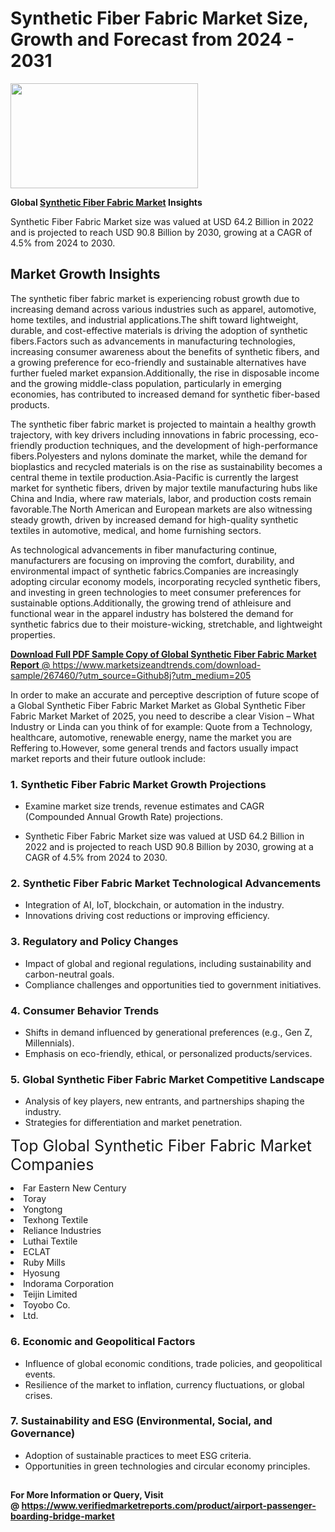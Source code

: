 <H1>Synthetic Fiber Fabric Market Size, Growth and Forecast from 2024 - 2031</H1><img class="aligncenter size-medium wp-image-584254" src="https://thirdeyenews.in/wp-content/uploads/2024/09/Global-Market-Research-300x168.jpeg" alt="" width="300" height="168" /><p><strong>Global&nbsp;<a href="https://www.marketsizeandtrends.com/download-sample/267460/?utm_source=Github8j?utm_medium=205">Synthetic Fiber Fabric Market</a> Insights</strong></p><p>Synthetic Fiber Fabric Market size was valued at USD 64.2 Billion in 2022 and is projected to reach USD 90.8 Billion by 2030, growing at a CAGR of 4.5% from 2024 to 2030.</p><p><h2>Market Growth Insights</h2> <p>The synthetic fiber fabric market is experiencing robust growth due to increasing demand across various industries such as apparel, automotive, home textiles, and industrial applications.The shift toward lightweight, durable, and cost-effective materials is driving the adoption of synthetic fibers.Factors such as advancements in manufacturing technologies, increasing consumer awareness about the benefits of synthetic fibers, and a growing preference for eco-friendly and sustainable alternatives have further fueled market expansion.Additionally, the rise in disposable income and the growing middle-class population, particularly in emerging economies, has contributed to increased demand for synthetic fiber-based products.</p> <p><a href="download-sample-link"></a></p> <p>The synthetic fiber fabric market is projected to maintain a healthy growth trajectory, with key drivers including innovations in fabric processing, eco-friendly production techniques, and the development of high-performance fibers.Polyesters and nylons dominate the market, while the demand for bioplastics and recycled materials is on the rise as sustainability becomes a central theme in textile production.Asia-Pacific is currently the largest market for synthetic fibers, driven by major textile manufacturing hubs like China and India, where raw materials, labor, and production costs remain favorable.The North American and European markets are also witnessing steady growth, driven by increased demand for high-quality synthetic textiles in automotive, medical, and home furnishing sectors.</p> <p>As technological advancements in fiber manufacturing continue, manufacturers are focusing on improving the comfort, durability, and environmental impact of synthetic fabrics.Companies are increasingly adopting circular economy models, incorporating recycled synthetic fibers, and investing in green technologies to meet consumer preferences for sustainable options.Additionally, the growing trend of athleisure and functional wear in the apparel industry has bolstered the demand for synthetic fabrics due to their moisture-wicking, stretchable, and lightweight properties.</p> <p><a href="get-more-link"></p><p><span class=""><strong>Download Full PDF Sample Copy of Global Synthetic Fiber Fabric Market Report</strong> @ <a href="https://www.marketsizeandtrends.com/download-sample/267460/?utm_source=Github8j?utm_medium=205" target="_blank">https://www.marketsizeandtrends.com/download-sample/267460/?utm_source=Github8j?utm_medium=205</a></span></p><p>In order to make an accurate and perceptive description of future scope of a Global&nbsp;Synthetic Fiber Fabric Market Market as Global&nbsp;Synthetic Fiber Fabric Market Market of 2025, you need to describe a clear Vision &ndash; What Industry or Linda can you think of for example: Quote from a Technology, healthcare, automotive, renewable energy, name the market you are Reffering to.However, some general trends and factors usually impact market reports and their future outlook include:</p><h3>1.&nbsp;<strong>Synthetic Fiber Fabric Market Growth Projections</strong></h3><ul><li>Examine market size trends, revenue estimates and CAGR (Compounded Annual Growth Rate) projections.</li><li><p>Synthetic Fiber Fabric Market size was valued at USD 64.2 Billion in 2022 and is projected to reach USD 90.8 Billion by 2030, growing at a CAGR of 4.5% from 2024 to 2030.</p></li></ul><h3>2.&nbsp;<strong>Synthetic Fiber Fabric Market Technological Advancements</strong></h3><ul><li>Integration of AI, IoT, blockchain, or automation in the industry.</li><li>Innovations driving cost reductions or improving efficiency.</li></ul><h3>3.&nbsp;<strong>Regulatory and Policy Changes</strong></h3><ul><li>Impact of global and regional regulations, including sustainability and carbon-neutral goals.</li><li>Compliance challenges and opportunities tied to government initiatives.</li></ul><h3>4.&nbsp;<strong>Consumer Behavior Trends</strong></h3><ul><li>Shifts in demand influenced by generational preferences (e.g., Gen Z, Millennials).</li><li>Emphasis on eco-friendly, ethical, or personalized products/services.</li></ul><h3>5.&nbsp;<strong>Global Synthetic Fiber Fabric Market Competitive Landscape</strong></h3><ul><li>Analysis of key players, new entrants, and partnerships shaping the industry.</li><li>Strategies for differentiation and market penetration.</li></ul><p data-pm-slice="1 1 []"><span style="color: inherit; font-family: inherit; font-size: 25px;">Top Global Synthetic Fiber Fabric Market Companies</span></p><div class="" data-test-id=""><p><li>Far Eastern New Century</li><li> Toray</li><li> Yongtong</li><li> Texhong Textile</li><li> Reliance Industries</li><li> Luthai Textile</li><li> ECLAT</li><li> Ruby Mills</li><li> Hyosung</li><li> Indorama Corporation</li><li> Teijin Limited</li><li> Toyobo Co.</li><li> Ltd.</li></p></div><h3>6.&nbsp;<strong>Economic and Geopolitical Factors</strong></h3><ul><li>Influence of global economic conditions, trade policies, and geopolitical events.</li><li>Resilience of the market to inflation, currency fluctuations, or global crises.</li></ul><h3>7.&nbsp;<strong>Sustainability and ESG (Environmental, Social, and Governance)</strong></h3><ul><li>Adoption of sustainable practices to meet ESG criteria.</li><li>Opportunities in green technologies and circular economy principles.</li></ul><h2><strong style="font-size: 14px;">For More Information or Query, Visit @&nbsp;</strong><a style="background-color: #ffffff; font-size: 14px;" href="https://www.marketsizeandtrends.com/report/synthetic-fiber-fabric-market/" target="_blank">https://www.verifiedmarketreports.com/product/airport-passenger-boarding-bridge-market</a></h2>